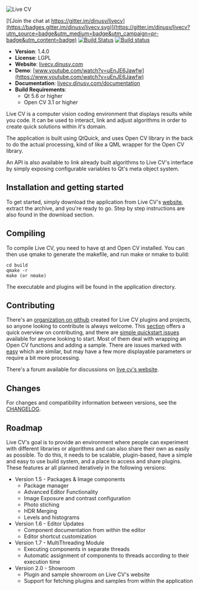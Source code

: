 ![Live CV](/doc/src/images/logo-dark.png)

[![Join the chat at https://gitter.im/dinusv/livecv](https://badges.gitter.im/dinusv/livecv.svg)](https://gitter.im/dinusv/livecv?utm_source=badge&utm_medium=badge&utm_campaign=pr-badge&utm_content=badge)
[![Build Status](https://travis-ci.org/livecv/livecv.svg?branch=master)](https://travis-ci.org/livecv/livecv)
[![Build status](https://ci.appveyor.com/api/projects/status/c1kk7crl0wiox16b?svg=true)](https://ci.appveyor.com/project/dinusv/livecv)

 * **Version**: 1.4.0
 * **License**: LGPL
 * **Website**: [livecv.dinusv.com](http://livecv.dinusv.com)
 * **Demo**: [www.youtube.com/watch?v=uEnJE6Jawfw](https://www.youtube.com/watch?v=uEnJE6Jawfw)
 * **Documentation**: [livecv.dinusv.com/documentation](http://livecv.dinusv.com/documentation)
 * **Build Requirements**:
   * Qt 5.6 or higher
   * Open CV 3.1 or higher


Live CV is a computer vision coding environment that displays results while you code. It can be used to interact, link and adjust algorithms
in order to create quick solutions within it's domain.

The application is built using QtQuick, and uses Open CV library in the back to do the actual processing, kind of like a QML wrapper for the
Open CV library.

An API is also available to link already built algorithms to Live CV's interface by simply exposing configurable variables to Qt's meta object system.

## Installation and getting started

To get started, simply download the application from Live CV's [website](http://livecv.dinusv.com/download.html), extract the archive, and you're ready
to go. Step by step instructions are also found in the download section.

## Compiling

To compile Live CV, you need to have qt and Open CV installed. You can then use qmake to generate the makefile, and run make or nmake to build:

```
cd build
qmake -r
make (or nmake)
```

The executable and plugins will be found in the application directory.

## Contributing

There's an [organization on github](http://github.com/livecv) created for Live CV plugins and projects, so anyone looking to contribute is always welcome. This [section](CONTRIBUTING.md) offers a quick overview on contributing, and there are [simple quickstart issues](https://github.com/dinusv/livecv/issues?q=is%3Aopen+is%3Aissue+label%3Aquickstart) available for anyone looking to start. Most of them deal with wrapping an Open CV functions and adding a sample. There are issues marked with [easy](https://github.com/dinusv/livecv/issues?q=is%3Aopen+is%3Aissue+label%3Aeasy) which are similar, but may have a few more displayable parameters or require a bit more processing.

There's a forum available for discussions on [live cv's website](http://livecv.dinusv.com/forum).

## Changes

For changes and compatibility information between versions, see the [CHANGELOG](CHANGELOG.md).

## Roadmap

Live CV's goal is to provide an environment where people can experiment with different libraries or algorithms and can also share their own as easily as possible. To do this, it needs to be scalable, plugin-based, have a simple and easy to use build system, and a place to access and share plugins. These features ar all planned iteratively in the following versions: 

 * Version 1.5 - Packages & Image components
    * Package manager
    * Advanced Editor Functionality
    * Image Exposure and contrast configuration
    * Photo stiching
    * HDR Merging
    * Levels and histograms
 * Version 1.6 - Editor Updates
    *  Component documentation from within the editor
    *  Editor shortcut customization
 * Version 1.7 - MultiThreading Module
    * Executing components in separate threads
    * Automatic assignment of components to threads according to their execution time
 * Version 2.0 - Showroom
    * Plugin and sample showroom on Live CV's website
    * Support for fetching plugins and samples from within the application
